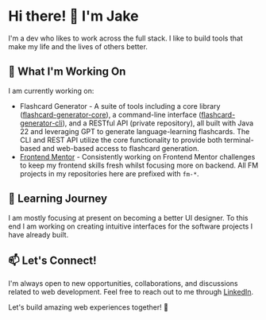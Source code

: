 # Hi there! 👋 I'm Jake

I'm a dev who likes to work across the full stack. I like to build tools that make my life and the lives of others better.

## 🔨 What I'm Working On

I am currently working on:

- Flashcard Generator - A suite of tools including a core library ([flashcard-generator-core](https://github.com/jakegodsall/flashcard-generator-core)), a command-line interface ([flashcard-generator-cli](https://github.com/jakegodsall/flashcard-generator-cli)), and a RESTful API (private repository), all built with Java 22 and leveraging GPT to generate language-learning flashcards. The CLI and REST API utilize the core functionality to provide both terminal-based and web-based access to flashcard generation.
- [Frontend Mentor](https://www.frontendmentor.io/profile/jakegodsall) - Consistently working on Frontend Mentor challenges to keep my frontend skills fresh whilst focusing more on backend. All FM projects in my repositories here are prefixed with `fm-*`.

## 🌱 Learning Journey

I am mostly focusing at present on becoming a better UI designer. To this end I am working on creating intuitive interfaces for the software projects I have already built.

## 📫 Let's Connect!

I'm always open to new opportunities, collaborations, and discussions related to web development. Feel free to reach out to me through [LinkedIn](https://www.linkedin.com/in/godsalljake/).

Let's build amazing web experiences together! 🚀

